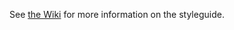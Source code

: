 See [the Wiki](https://github.com/alleyinteractive/irving/wiki/Styleguide) for more information on the styleguide.
